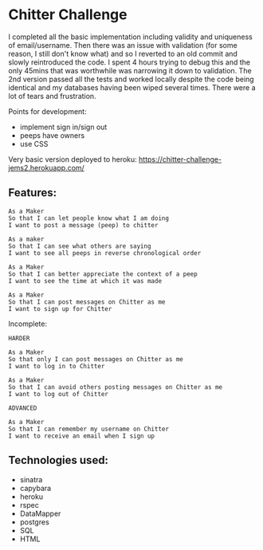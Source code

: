 Chitter Challenge
=================

I completed all the basic implementation including validity and uniqueness of email/username.
Then there was an issue with validation (for some reason, I still don't know what) and so I reverted to an old commit and slowly reintroduced the code.  I spent 4 hours trying to debug this and the only 45mins that was worthwhile was narrowing it down to validation.  The 2nd version passed all the tests and worked locally despite the code being identical and my databases having been wiped several times.  There were a lot of tears and frustration.

Points for development:
* implement sign in/sign out
* peeps have owners
* use CSS

Very basic version deployed to heroku:
https://chitter-challenge-jems2.herokuapp.com/

Features:
-------
```
As a Maker
So that I can let people know what I am doing  
I want to post a message (peep) to chitter

As a maker
So that I can see what others are saying  
I want to see all peeps in reverse chronological order

As a Maker
So that I can better appreciate the context of a peep
I want to see the time at which it was made

As a Maker
So that I can post messages on Chitter as me
I want to sign up for Chitter
```
Incomplete:
```
HARDER

As a Maker
So that only I can post messages on Chitter as me
I want to log in to Chitter

As a Maker
So that I can avoid others posting messages on Chitter as me
I want to log out of Chitter

ADVANCED

As a Maker
So that I can remember my username on Chitter
I want to receive an email when I sign up
```

Technologies used:
-----
* sinatra
* capybara
* heroku
* rspec
* DataMapper
* postgres
* SQL
* HTML

